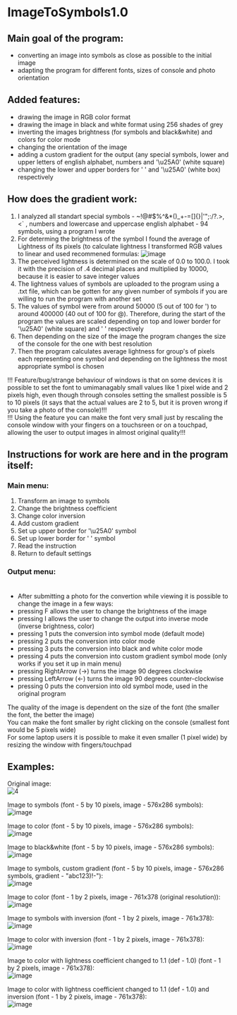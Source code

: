 # ImageToSymbols1.0
## Main goal of the program:
  * converting an image into symbols as close as possible to the initial image
  * adapting the program for different fonts, sizes of console and photo orientation

## Added features:
  * drawing the image in RGB color format
  * drawing the image in black and white format using 256 shades of grey
  * inverting the images brightness (for symbols and black&white) and colors for color mode
  * changing the orientation of the image
  * adding a custom gradient for the output (any special symbols, lower and upper letters of english alphabet, numbers and '\u25A0' (white square)
  * changing the lower and upper borders for ' ' and '\u25A0' (white box) respectively

## How does the gradient work:
  1. I analyzed all standart special symbols - ~!@#$%^&*()_+-=[]{}|\'";:/?.>,<` , numbers and lowercase and uppercase english alphabet - 94 symbols, using a program I wrote
  2. For determing the brightness of the symbol I found the average of Lightness of its pixels (to calculate lightness I transformed RGB values to linear and used recommened formulas:
  ![image](https://github.com/IvanKolchanov/ImageToSymbols1.0/assets/83294629/60fc68ec-0ae4-4096-8cb8-163cdcf820d1)
  3. The perceived lightness is determined on the scale of 0.0 to 100.0. I took it with the precision of .4 decimal places and multiplied by 10000, because it is easier to save integer values
  4. The lightness values of symbols are uploaded to the program using a .txt file, which can be gotten for any given number of symbols if you are willing to run the program with another set
  5. The values of symbol were from around 50000 (5 out of 100 for ') to around 400000 (40 out of 100 for @). Therefore, during the start of the program the values are scaled depending on top and lower border for '\u25A0' (white square) and ' ' respectively
  6. Then depending on the size of the image the program changes the size of the console for the one with best resolution
  7. Then the program calculates average lightness for group's of pixels each representing one symbol and depending on the lightness the most appropriate symbol is chosen

!!! Feature/bug/strange behaviour of windows is that on some devices it is possible to set the font to umimanagably small values like 1 pixel wide and 2 pixels high, even though through consoles setting the smallest possible is 5 to 10 pixels (it says that the actual values are 2 to 5, but it is proven wrong if you take a photo of the console)!!!  <br>
!!! Using the feature you can make the font very small just by rescaling the console window with your fingers on a touchsreen or on a touchpad, allowing the user to output images in almost original quality!!!

## Instructions for work are here and in the program itself:

### Main menu: <br>
  1. Transform an image to symbols <br>
  2. Change the brightness coefficient <br>
  3. Change color inversion <br>
  4. Add custom gradient <br>
  5. Set up upper border for '\u25A0' symbol <br>
  6. Set up lower border for ' ' symbol <br>
  7. Read the instruction <br>
  8. Return to default settings <br>
<!-- -->
### Output menu: <br><br>
  * After submitting a photo for the convertion while viewing it is possible to change the image in a few ways:
  * pressing F allows the user to change the brightness of the image
  * pressing I allows the user to change the output into inverse mode (inverse brightness, color)
  * pressing 1 puts the conversion into symbol mode (default mode)
  * pressing 2 puts the conversion into color mode
  * pressing 3 puts the conversion into black and white color mode
  * pressing 4 puts the conversion into custom gradient symbol mode (only works if you set it up in main menu)
  * pressing RightArrow (->) turns the image 90 degrees clockwise
  * pressing LeftArrow (<-) turns the image 90 degrees counter-clockwise
  * pressing 0 puts the conversion into old symbol mode, used in the original program

The quality of the image is dependent on the size of the font (the smaller the font, the better the image) <br>
You can make the font smaller by right clicking on the console (smallest font would be 5 pixels wide) <br>
For some laptop users it is possible to make it even smaller (1 pixel wide) by resizing the window with fingers/touchpad <br>

## Examples: <br>
  Original image: <br>
  ![4](https://github.com/IvanKolchanov/ImageToSymbols1.0/assets/83294629/fa3b00b5-87a3-477a-9f23-414548ab41fe)
  
  Image to symbols (font - 5 by 10 pixels, image - 576x286 symbols): <br>
  ![image](https://github.com/IvanKolchanov/ImageToSymbols1.0/assets/83294629/65cb45f4-41e2-42ee-b836-e2bedecc064a)
  
  Image to color (font - 5 by 10 pixels, image - 576x286 symbols): <br>
  ![image](https://github.com/IvanKolchanov/ImageToSymbols1.0/assets/83294629/09eb9fb7-3edf-42e4-8bc7-b9ece60e6328)
  
  Image to black&white (font - 5 by 10 pixels, image - 576x286 symbols): <br>
  ![image](https://github.com/IvanKolchanov/ImageToSymbols1.0/assets/83294629/5cedfb48-edd6-4afb-b37a-5a02a4cd58eb)
  
  Image to symbols, custom gradient (font - 5 by 10 pixels, image - 576x286 symbols, gradient - "abc123)!-"): <br>
  ![image](https://github.com/IvanKolchanov/ImageToSymbols1.0/assets/83294629/f201ad8c-deb4-4afc-a5b5-0fcf6523962e)
  
  Image to color (font - 1 by 2 pixels, image - 761x378 (original resolution)): <br>
  ![image](https://github.com/IvanKolchanov/ImageToSymbols1.0/assets/83294629/3b356ea8-8fdb-4882-b912-da548a533a69)
  
  Image to symbols with inversion (font - 1 by 2 pixels, image - 761x378): <br>
  ![image](https://github.com/IvanKolchanov/ImageToSymbols1.0/assets/83294629/a020f659-96bc-4d02-8f07-2fe22d2d9b54)
  
  Image to color with inversion (font - 1 by 2 pixels, image - 761x378): <br>
  ![image](https://github.com/IvanKolchanov/ImageToSymbols1.0/assets/83294629/c0fd7f12-0f3e-4f7a-8eac-bb597b450089)
  
  Image to color with lightness coefficient changed to 1.1 (def - 1.0) (font - 1 by 2 pixels, image - 761x378): <br>
  ![image](https://github.com/IvanKolchanov/ImageToSymbols1.0/assets/83294629/ee3c0f27-4225-41bc-b7fa-60e27bcee9ed)
  
  Image to color with lightness coefficient changed to 1.1 (def - 1.0) and inversion (font - 1 by 2 pixels, image - 761x378): <br>
  ![image](https://github.com/IvanKolchanov/ImageToSymbols1.0/assets/83294629/57b16fee-e132-4a44-b2d3-b87e638c5b6b)
  







